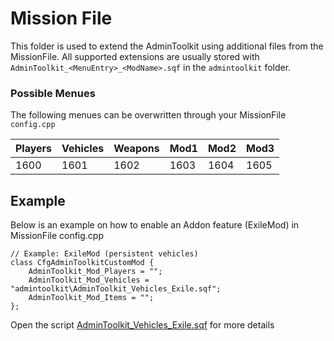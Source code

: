 # Mission File

This folder is used to extend the AdminToolkit using additional files from the MissionFile.
All supported extensions are usually stored with `AdminToolkit_<MenuEntry>_<ModName>.sqf` in the `admintoolkit` folder.

### Possible Menues

The following menues can be overwritten through your MissionFile `config.cpp` 

| Players  | Vehicles | Weapons  | Mod1     | Mod2     | Mod3     |
| -------  | -------- | -------  | ----     | ----     | ----     |
| 1600     | 1601     | 1602     | 1603     | 1604     | 1605     |

## Example

Below is an example on how to enable an Addon feature (ExileMod) in MissionFile config.cpp

```
// Example: ExileMod (persistent vehicles)
class CfgAdminToolkitCustomMod {
    AdminToolkit_Mod_Players = "";
    AdminToolkit_Mod_Vehicles = "admintoolkit\AdminToolkit_Vehicles_Exile.sqf";
    AdminToolkit_Mod_Items = "";
};
```

Open the script <a href="admintoolkit/AdminToolkit_Vehicles_Exile.sqf">AdminToolkit_Vehicles_Exile.sqf</a> for more details
